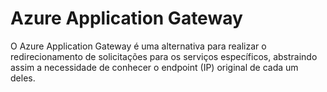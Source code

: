 # Azure Application Gateway

O Azure Application Gateway é uma alternativa para realizar o redirecionamento de solicitações para os serviços específicos, abstraindo assim a necessidade de conhecer o endpoint (IP) original de cada um deles.
